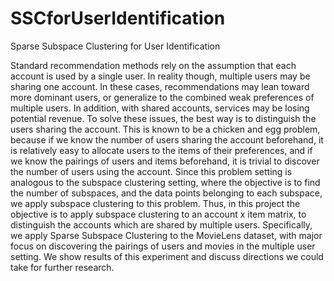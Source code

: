 # SSCforUserIdentification
Sparse Subspace Clustering for User Identification

Standard recommendation methods rely on the assumption that each account is used by a single user. In reality though, multiple users may be sharing one account. In these cases, recommendations may lean toward more dominant users, or generalize to the combined weak preferences of multiple users. In addition, with shared accounts, services may be losing potential revenue. To solve these issues, the best way is to distinguish the users sharing the account. This is known to be a chicken and egg problem, because if we know the number of users sharing the account beforehand, it is relatively easy to allocate users to the items of their preferences, and if we know the pairings of users and items beforehand, it is trivial to discover the number of users using the account. Since this problem setting is analogous to the subspace clustering setting, where the objective is to find the number of subspaces, and the data points belonging to each subspace, we apply subspace clustering to this problem. Thus, in this project the objective is to apply subspace clustering to an account x item matrix, to distinguish the accounts which are shared by multiple users. Specifically, we apply Sparse Subspace Clustering to the MovieLens dataset, with major focus on discovering the pairings of users and movies in the multiple user setting. We show results of this experiment and discuss directions we could take for further research.
